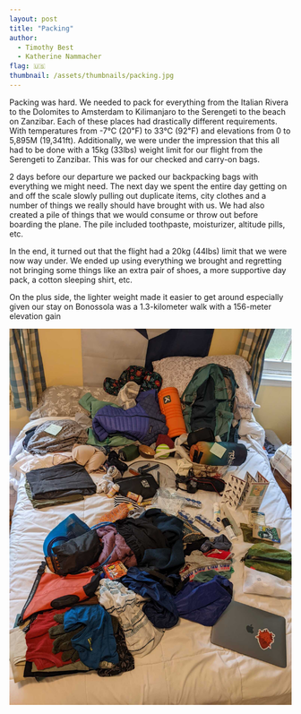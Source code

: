 ```yaml
---
layout: post
title: "Packing"
author:
  - Timothy Best
  - Katherine Nammacher
flag: 🇺🇸
thumbnail: /assets/thumbnails/packing.jpg
---
```


Packing was hard. We needed to pack for everything from the Italian Rivera to the Dolomites to Amsterdam to Kilimanjaro to the Serengeti to the beach on Zanzibar. Each of these places had drastically different requirements. With temperatures from -7℃ (20℉) to 33℃ (92℉) and elevations from 0 to 5,895M (19,341ft). Additionally, we were under the impression that this all had to be done with a 15kg (33lbs) weight limit for our flight from the Serengeti to Zanzibar. This was for our checked and carry-on bags.

2 days before our departure we packed our backpacking bags with everything we might need. The next day we spent the entire day getting on and off the scale slowly pulling out duplicate items, city clothes and a number of things we really should have brought with us. We had also created a pile of things that we would consume or throw out before boarding the plane. The pile included toothpaste, moisturizer, altitude pills, etc.

In the end, it turned out that the flight had a 20kg (44lbs) limit that we were now way under. We ended up using everything we brought and regretting not bringing some things like an extra pair of shoes, a more supportive day pack, a cotton sleeping shirt, etc.

On the plus side, the lighter weight made it easier to get around especially given our stay on Bonossola was a 1.3-kilometer walk with a 156-meter elevation gain

![A queen bed with all of Katie's things to pack](/assets/images/packing.jpg)
